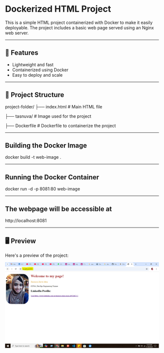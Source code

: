 # Dockerized HTML Project

This is a simple HTML project containerized with Docker to make it easily deployable. The project includes a basic web page served using an Nginx web server.

---

## 🚀 Features
- Lightweight and fast
- Containerized using Docker
- Easy to deploy and scale

---

## 📂 Project Structure
project-folder/ 
├── index.html # Main HTML file

├── tasnuva/ # Image used for the project 

├── Dockerfile # Dockerfile to containerize the project

---

## Building the Docker Image
docker build -t web-image .

---

## Running the Docker Container
docker run -d -p 8081:80 web-image

---

## The webpage will be accessible at
http://localhost:8081

---

## 🖥️ Preview
Here's a preview of the project:

![Project Screenshot](images/screenshot.png)



